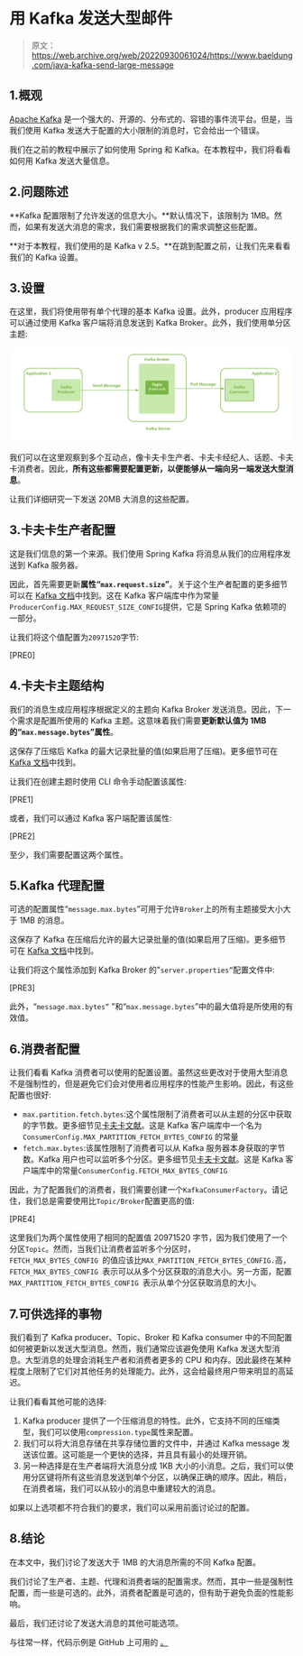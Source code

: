 # 用 Kafka 发送大型邮件

> 原文：<https://web.archive.org/web/20220930061024/https://www.baeldung.com/java-kafka-send-large-message>

## 1.概观

[Apache Kafka](https://web.archive.org/web/20221216114021/https://kafka.apache.org/) 是一个强大的、开源的、分布式的、容错的事件流平台。但是，当我们使用 Kafka 发送大于配置的大小限制的消息时，它会给出一个错误。

我们在之前的教程中展示了如何使用 Spring 和 Kafka。在本教程中，我们将看看如何用 Kafka 发送大量信息。

## 2.问题陈述

**Kafka 配置限制了允许发送的信息大小。**默认情况下，该限制为 1MB。然而，如果有发送大消息的需求，我们需要根据我们的需求调整这些配置。

**对于本教程，我们使用的是 Kafka v 2.5。**在跳到配置之前，让我们先来看看我们的 Kafka 设置。

## 3.设置

在这里，我们将使用带有单个代理的基本 Kafka 设置。此外，producer 应用程序可以通过使用 Kafka 客户端将消息发送到 Kafka Broker。此外，我们使用单分区主题:

[![kafka setup](img/1554e884b16cae84297387204c3ec496.png)](/web/20221216114021/https://www.baeldung.com/wp-content/uploads/2021/07/kafka-setup.png)

我们可以在这里观察到多个互动点，像卡夫卡生产者、卡夫卡经纪人、话题、卡夫卡消费者。因此，**所有这些都需要配置更新，以便能够从一端向另一端发送大型消息**。

让我们详细研究一下发送 20MB 大消息的这些配置。

## 3.卡夫卡生产者配置

这是我们信息的第一个来源。我们使用 Spring Kafka 将消息从我们的应用程序发送到 Kafka 服务器。

因此，首先需要更新**属性“`max.request.size`”**。关于这个生产者配置的更多细节可以在 [Kafka 文档](https://web.archive.org/web/20221216114021/https://kafka.apache.org/documentation/#producerconfigs_max.request.size)中找到。这在 Kafka 客户端库中作为常量`ProducerConfig.MAX_REQUEST_SIZE_CONFIG`提供，它是 Spring Kafka 依赖项的一部分。

让我们将这个值配置为`20971520`字节:

[PRE0]

## 4.卡夫卡主题结构

我们的消息生成应用程序根据定义的主题向 Kafka Broker 发送消息。因此，下一个需求是配置所使用的 Kafka 主题。这意味着我们需要**更新默认值为 1MB 的“`max.message.bytes`”属性**。

这保存了压缩后 Kafka 的最大记录批量的值(如果启用了压缩)。更多细节可在 [Kafka 文档](https://web.archive.org/web/20221216114021/https://kafka.apache.org/25/documentation.html#max.message.bytes)中找到。

让我们在创建主题时使用 CLI 命令手动配置该属性:

[PRE1]

或者，我们可以通过 Kafka 客户端配置该属性:

[PRE2]

至少，我们需要配置这两个属性。

## 5.Kafka 代理配置

可选的配置属性“`message.max.bytes`”可用于允许`Broker`上的所有主题接受大小大于 1MB 的消息。

这保存了 Kafka 在压缩后允许的最大记录批量的值(如果启用了压缩)。更多细节可在 [Kafka 文档](https://web.archive.org/web/20221216114021/https://kafka.apache.org/25/documentation.html#message.max.bytes)中找到。

让我们将这个属性添加到 Kafka Broker 的"`server.properties”`配置文件中:

[PRE3]

此外，“`message.max.bytes”` ”和“`max.message.bytes`”中的最大值将是所使用的有效值。

## 6.消费者配置

让我们看看 Kafka 消费者可以使用的配置设置。虽然这些更改对于使用大型消息不是强制性的，但是避免它们会对使用者应用程序的性能产生影响。因此，有这些配置也很好:

*   `max.partition.fetch.bytes`:这个属性限制了消费者可以从主题的分区中获取的字节数。更多细节见[卡夫卡文献](https://web.archive.org/web/20221216114021/https://kafka.apache.org/documentation/#consumerconfigs_max.partition.fetch.bytes)。这是 Kafka 客户端库中一个名为`ConsumerConfig.MAX_PARTITION_FETCH_BYTES_CONFIG` 的常量
*   `fetch.max.bytes`:该属性限制了消费者可以从 Kafka 服务器本身获取的字节数。Kafka 用户也可以监听多个分区。更多细节见[卡夫卡文献](https://web.archive.org/web/20221216114021/https://kafka.apache.org/documentation/#consumerconfigs_fetch.max.bytes)。这是 Kafka 客户端库中的常量`ConsumerConfig.FETCH_MAX_BYTES_CONFIG `

因此，为了配置我们的消费者，我们需要创建一个`KafkaConsumerFactory`。请记住，我们总是需要使用比`Topic/Broker`配置更高的值:

[PRE4]

这里我们为两个属性使用了相同的配置值 20971520 字节，因为我们使用了一个分区`Topic`。然而，当我们让消费者监听多个分区时，`FETCH_MAX_BYTES_CONFIG `的值应该比`MAX_PARTITION_FETCH_BYTES_CONFIG.`高，`FETCH_MAX_BYTES_CONFIG `表示可以从多个分区获取的消息大小。另一方面，配置`MAX_PARTITION_FETCH_BYTES_CONFIG `表示从单个分区获取消息的大小。

## 7.可供选择的事物

我们看到了 Kafka producer、Topic、Broker 和 Kafka consumer 中的不同配置如何被更新以发送大型消息。然而，我们通常应该避免使用 Kafka 发送大型消息。大型消息的处理会消耗生产者和消费者更多的 CPU 和内存。因此最终在某种程度上限制了它们对其他任务的处理能力。此外，这会给最终用户带来明显的高延迟。

让我们看看其他可能的选择:

1.  Kafka producer 提供了一个压缩消息的特性。此外，它支持不同的压缩类型，我们可以使用`compression.type`属性来配置。
2.  我们可以将大消息存储在共享存储位置的文件中，并通过 Kafka message 发送该位置。这可能是一个更快的选择，并且具有最小的处理开销。
3.  另一种选择是在生产者端将大消息分成 1KB 大小的小消息。之后，我们可以使用分区键将所有这些消息发送到单个分区，以确保正确的顺序。因此，稍后，在消费者端，我们可以从较小的消息中重建较大的消息。

如果以上选项都不符合我们的要求，我们可以采用前面讨论过的配置。

## 8.结论

在本文中，我们讨论了发送大于 1MB 的大消息所需的不同 Kafka 配置。

我们讨论了生产者、主题、代理和消费者端的配置需求。然而，其中一些是强制性配置，而一些是可选的。此外，消费者配置是可选的，但有助于避免负面的性能影响。

最后，我们还讨论了发送大消息的其他可能选项。

与往常一样，代码示例是 GitHub 上可用的 [。](https://web.archive.org/web/20221216114021/https://github.com/eugenp/tutorials/tree/master/spring-kafka)